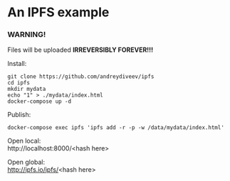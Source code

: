 # An IPFS example 

### WARNING!
Files will be uploaded **IRREVERSIBLY FOREVER!!!**

Install:

    git clone https://github.com/andreydiveev/ipfs
    cd ipfs
    mkdir mydata
    echo "1" > ./mydata/index.html
    docker-compose up -d

Publish:

    docker-compose exec ipfs 'ipfs add -r -p -w /data/mydata/index.html'

Open local:<br>
http://localhost:8000/<hash here\><br>

Open global:<br>
http://ipfs.io/ipfs/<hash here\>

    
